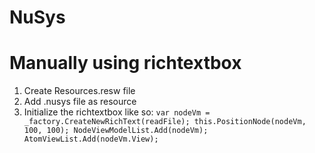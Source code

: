# NuSys
Manually using richtextbox
=================================
1. Create Resources.resw file
2. Add .nusys file as resource
3. Initialize the richtextbox like so: ```var nodeVm = _factory.CreateNewRichText(readFile);
                    this.PositionNode(nodeVm, 100, 100);
                    NodeViewModelList.Add(nodeVm);
                    AtomViewList.Add(nodeVm.View);```
